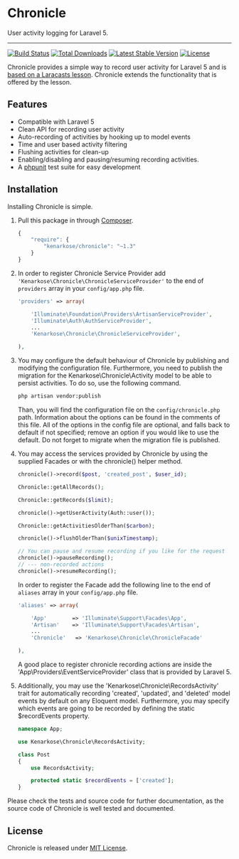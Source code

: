 # Chronicle
User activity logging for Laravel 5.

---
[![Build Status](https://travis-ci.org/kenarkose/Chronicle.svg?branch=master)](https://travis-ci.org/kenarkose/Chronicle)
[![Total Downloads](https://poser.pugx.org/kenarkose/Chronicle/downloads)](https://packagist.org/packages/kenarkose/Chronicle)
[![Latest Stable Version](https://poser.pugx.org/kenarkose/Chronicle/version)](https://packagist.org/packages/kenarkose/Chronicle)
[![License](https://poser.pugx.org/kenarkose/Chronicle/license)](https://packagist.org/packages/kenarkose/Chronicle)

Chronicle provides a simple way to record user activity for Laravel 5 and is [based on a Laracasts lesson](https://github.com/laracasts/Build-An-Activity-Feed-in-Laravel). Chronicle extends the functionality that is offered by the lesson.

## Features
- Compatible with Laravel 5
- Clean API for recording user activity
- Auto-recording of activities by hooking up to model events
- Time and user based activity filtering
- Flushing activities for clean-up
- Enabling/disabling and pausing/resuming recording activities.
- A [phpunit](http://www.phpunit.de) test suite for easy development

## Installation
Installing Chronicle is simple.

1. Pull this package in through [Composer](https://getcomposer.org).

    ```js
    {
        "require": {
            "kenarkose/chronicle": "~1.3"
        }
    }
    ```

2. In order to register Chronicle Service Provider add `'Kenarkose\Chronicle\ChronicleServiceProvider'` to the end of `providers` array in your `config/app.php` file.
    ```php
    'providers' => array(
    
        'Illuminate\Foundation\Providers\ArtisanServiceProvider',
        'Illuminate\Auth\AuthServiceProvider',
        ...
        'Kenarkose\Chronicle\ChronicleServiceProvider',
    
    ),
    ```

3. You may configure the default behaviour of Chronicle by publishing and modifying the configuration file. Furthermore, you need to publish the migration for the Kenarkose\Chronicle\Activity model to be able to persist activities. To do so, use the following command.
    ```bash
    php artisan vendor:publish
    ```
    Than, you will find the configuration file on the `config/chronicle.php` path. Information about the options can be found in the comments of this file. All of the options in the config file are optional, and falls back to default if not specified; remove an option if you would like to use the default. Do not forget to migrate when the migration file is published.

4. You may access the services provided by Chronicle by using the supplied Facades or with the chronicle() helper method.
    ```php
    chronicle()->record($post, 'created_post', $user_id);

    Chronicle::getAllRecords();

    Chronicle::getRecords($limit);

    chronicle()->getUserActivity(Auth::user());

    Chronicle::getActivitiesOlderThan($carbon);

    chronicle()->flushOlderThan($unixTimestamp);
    
    // You can pause and resume recording if you like for the request
    chronicle()->pauseRecording();
    // --- non-recorded actions
    chronicle()->resumeRecording();
    ```

    In order to register the Facade add the following line to the end of `aliases` array in your `config/app.php` file.
    ```php
    'aliases' => array(
    
        'App'        => 'Illuminate\Support\Facades\App',
        'Artisan'    => 'Illuminate\Support\Facades\Artisan',
        ...
        'Chronicle'   => 'Kenarkose\Chronicle\ChronicleFacade'
    
    ),
    ```

    A good place to register chronicle recording actions are inside the 'App\Providers\EventServiceProvider' class that is provided by Laravel 5.

5. Additionally, you may use the 'Kenarkose\Chronicle\RecordsActivity' trait for automatically recording 'created', 'updated', and 'deleted' model events by default on any Eloquent model. Furthermore, you may specify which events are going to be recorded by defining the static $recordEvents property.
    ```php
    namespace App;

    use Kenarkose\Chronicle\RecordsActivity;

    class Post
    {
        use RecordsActivity;

        protected static $recordEvents = ['created'];
    }
    ```

Please check the tests and source code for further documentation, as the source code of Chronicle is well tested and documented.

## License
Chronicle is released under [MIT License](https://github.com/kenarkose/Chronicle/blob/master/LICENSE).